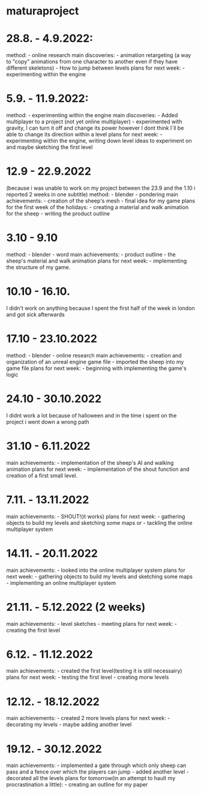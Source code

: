 # maturaproject

# 28.8. - 4.9.2022:
  method: 
      - online research
  main discoveries:
      - animation retargeting (a way to "copy" animations from one character to another even if they have different skeletons)
      - How to jump between levels
  plans for next week:
      - experimenting within the engine

# 5.9. - 11.9.2022:
  method: 
      - experimenting within the engine
  main discoveries:
      - Added multiplayer to a project (not yet online multiplayer)
      - experimented with gravity, I can turn it off and change its power however I dont think I´ll be able to change its direction within a level
  plans for next week:
      - experimenting within the engine, writing down level ideas to experiment on and maybe sketching the first level

# 12.9 - 22.9.2022 
(because i was unable to work on my project between the 23.9 and the 1.10 i reported 2 weeks in one subtitle)
  method: 
      - blender 
      - pondering
  main achievements:
      - creation of the sheep's mesh
      - final idea for my game
  plans for the first week of the holidays:
      - creating a material and walk animation for the sheep
      - writing the product outline
    
# 3.10 - 9.10
  method:
      - blender
      - word
  main achievements:
      - product outline
      - the sheep's material and walk animation
  plans for next week:
      - implementing the structure of my game.
 
# 10.10 - 16.10.

I didn't work on anything because I spent the first half of the week in london and got sick afterwards

# 17.10 - 23.10.2022 
  method: 
      - blender
      - online research
  main achievements:
      - creation and organization of an unreal engine game file
      - imported the sheep into my game file
  plans for next week:
      - beginning with implementing the game's logic

# 24.10 - 30.10.2022
  I didnt work a lot because of halloween and in the time i spent on the project i went down a wrong path

# 31.10 - 6.11.2022
  main achievements:
      - implementation of the sheep's AI and walking animation
  plans for next week:
      - implementation of the shout function and creation of a first small level.
      
# 7.11. - 13.11.2022
  main achievements:
      - SHOUT!(it works)
  plans for next week:
      - gathering objects to build my levels and sketching some maps
      or 
      - tackling the online multiplayer system

# 14.11. - 20.11.2022
  main achievements:
      - looked into the online multiplayer system
  plans for next week:
      - gathering objects to build my levels and sketching some maps
      - implementing an online multiplayer system
      
# 21.11. - 5.12.2022 (2 weeks)
  main achievements:
      - level sketches
      - meeting
  plans for next week:
      - creating the first level

# 6.12. - 11.12.2022
  main achievements:
      - created the first level(testing it is still necessairy)
  plans for next week:
      - testing the first level
      - creating morw levels

# 12.12. - 18.12.2022
  main achievements:
      - created 2 more levels
  plans for next week:
      - decorating my levels
      - maybe adding another level

# 19.12. - 30.12.2022
  main achievements:
      - implemented a gate through which only sheep can pass and a fence over which the players can jump
      - added another level
      - decorated all the levels
  plans for tomorrow(in an attempt to hault my procrastination a little):
      - creating an outline for my paper

